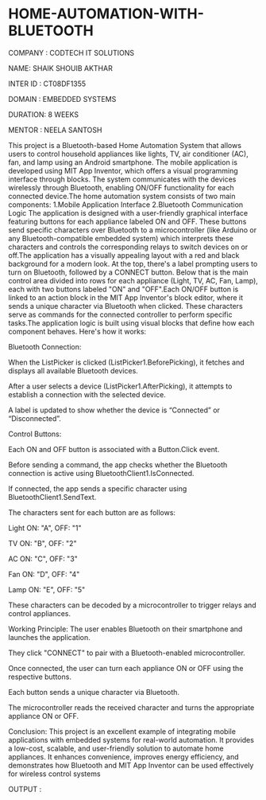 # HOME-AUTOMATION-WITH-BLUETOOTH
COMPANY : CODTECH IT SOLUTIONS

NAME: SHAIK SHOUIB AKTHAR

INTER ID : CT08DF1355

DOMAIN : EMBEDDED SYSTEMS

DURATION: 8 WEEKS

MENTOR : NEELA SANTOSH

This project is a Bluetooth-based Home Automation System that allows users to control household appliances like lights, TV, air conditioner (AC), fan, and lamp using an Android smartphone. The mobile application is developed using MIT App Inventor, which offers a visual programming interface through blocks. The system communicates with the devices wirelessly through Bluetooth, enabling ON/OFF functionality for each connected device.The home automation system consists of two main components: 1.Mobile Application Interface 2.Bluetooth Communication Logic The application is designed with a user-friendly graphical interface featuring buttons for each appliance labeled ON and OFF. These buttons send specific characters over Bluetooth to a microcontroller (like Arduino or any Bluetooth-compatible embedded system) which interprets these characters and controls the corresponding relays to switch devices on or off.The application has a visually appealing layout with a red and black background for a modern look. At the top, there's a label prompting users to turn on Bluetooth, followed by a CONNECT button. Below that is the main control area divided into rows for each appliance (Light, TV, AC, Fan, Lamp), each with two buttons labeled "ON" and "OFF".Each ON/OFF button is linked to an action block in the MIT App Inventor's block editor, where it sends a unique character via Bluetooth when clicked. These characters serve as commands for the connected controller to perform specific tasks.The application logic is built using visual blocks that define how each component behaves. Here's how it works:

Bluetooth Connection:

When the ListPicker is clicked (ListPicker1.BeforePicking), it fetches and displays all available Bluetooth devices.

After a user selects a device (ListPicker1.AfterPicking), it attempts to establish a connection with the selected device.

A label is updated to show whether the device is “Connected” or “Disconnected”.

Control Buttons:

Each ON and OFF button is associated with a Button.Click event.

Before sending a command, the app checks whether the Bluetooth connection is active using BluetoothClient1.IsConnected.

If connected, the app sends a specific character using BluetoothClient1.SendText.

The characters sent for each button are as follows:

Light ON: "A", OFF: "1"

TV ON: "B", OFF: "2"

AC ON: "C", OFF: "3"

Fan ON: "D", OFF: "4"

Lamp ON: "E", OFF: "5"

These characters can be decoded by a microcontroller to trigger relays and control appliances.

Working Principle: The user enables Bluetooth on their smartphone and launches the application.

They click "CONNECT" to pair with a Bluetooth-enabled microcontroller.

Once connected, the user can turn each appliance ON or OFF using the respective buttons.

Each button sends a unique character via Bluetooth.

The microcontroller reads the received character and turns the appropriate appliance ON or OFF.

Conclusion: This project is an excellent example of integrating mobile applications with embedded systems for real-world automation. It provides a low-cost, scalable, and user-friendly solution to automate home appliances. It enhances convenience, improves energy efficiency, and demonstrates how Bluetooth and MIT App Inventor can be used effectively for wireless control systems

OUTPUT :
